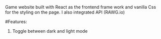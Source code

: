Game website built with React as the frontend frame work and vanilla Css for the styling on the page.
I also integrated API (RAWG.io)

#Features:
1. Toggle between dark and light mode